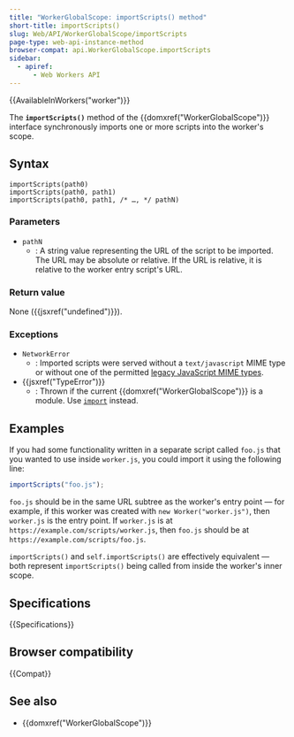 ```yaml
---
title: "WorkerGlobalScope: importScripts() method"
short-title: importScripts()
slug: Web/API/WorkerGlobalScope/importScripts
page-type: web-api-instance-method
browser-compat: api.WorkerGlobalScope.importScripts
sidebar:
  - apiref:
      - Web Workers API
---
```


{{AvailableInWorkers("worker")}}

The **`importScripts()`** method of the {{domxref("WorkerGlobalScope")}} interface synchronously imports one or more scripts into the worker's scope.

## Syntax

```js-nolint
importScripts(path0)
importScripts(path0, path1)
importScripts(path0, path1, /* …, */ pathN)
```

### Parameters

- `pathN`
  - : A string value representing the URL of the script to be imported. The URL may be absolute or relative. If the URL is relative, it is relative to the worker entry script's URL.

### Return value

None ({{jsxref("undefined")}}).

### Exceptions

- `NetworkError`
  - : Imported scripts were served without a `text/javascript` MIME type or without one of the permitted [legacy JavaScript MIME types](/en-US/docs/Web/HTTP/Guides/MIME_types#legacy_javascript_mime_types).
- {{jsxref("TypeError")}}
  - : Thrown if the current {{domxref("WorkerGlobalScope")}} is a module. Use [`import`](/en-US/docs/Web/JavaScript/Reference/Statements/import) instead.

## Examples

If you had some functionality written in a separate script called `foo.js` that you wanted to use inside `worker.js`, you could import it using the following line:

```js
importScripts("foo.js");
```

`foo.js` should be in the same URL subtree as the worker's entry point — for example, if this worker was created with `new Worker("worker.js")`, then `worker.js` is the entry point. If `worker.js` is at `https://example.com/scripts/worker.js`, then `foo.js` should be at `https://example.com/scripts/foo.js`.

`importScripts()` and `self.importScripts()` are effectively equivalent — both represent `importScripts()` being called from inside the worker's inner scope.

## Specifications

{{Specifications}}

## Browser compatibility

{{Compat}}

## See also

- {{domxref("WorkerGlobalScope")}}
